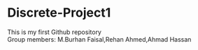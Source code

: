 # Discrete-Project1
This is my first Github repository
<br>
Group members:  M.Burhan Faisal,Rehan Ahmed,Ahmad Hassan

